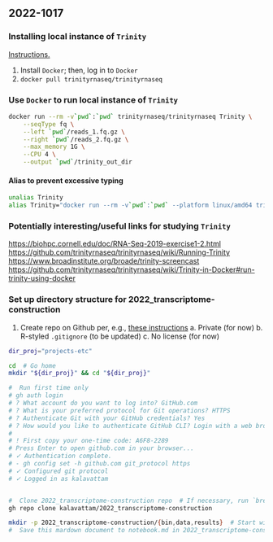
## 2022-1017

### Installing local instance of `Trinity`
[Instructions.](https://github.com/trinityrnaseq/trinityrnaseq/wiki/Trinity-in-Docker#run-trinity-using-docker)
1. Install `Docker`; then, log in to `Docker`
2. `docker pull trinityrnaseq/trinityrnaseq`

### Use `Docker` to run local instance of `Trinity`
```zsh
docker run --rm -v`pwd`:`pwd` trinityrnaseq/trinityrnaseq Trinity \
	--seqType fq \
	--left `pwd`/reads_1.fq.gz \
	--right `pwd`/reads_2.fq.gz \
	--max_memory 1G \
	--CPU 4 \
	--output `pwd`/trinity_out_dir
```

#### Alias to prevent excessive typing
```zsh
unalias Trinity
alias Trinity="docker run --rm -v`pwd`:`pwd` --platform linux/amd64 trinityrnaseq/trinityrnaseq Trinity"
```

### Potentially interesting/useful links for studying `Trinity`
https://biohpc.cornell.edu/doc/RNA-Seq-2019-exercise1-2.html
https://github.com/trinityrnaseq/trinityrnaseq/wiki/Running-Trinity
https://www.broadinstitute.org/broade/trinity-screencast
https://github.com/trinityrnaseq/trinityrnaseq/wiki/Trinity-in-Docker#run-trinity-using-docker

### Set up directory structure for 2022_transcriptome-construction
1. Create repo on Github per, e.g., [these instructions](https://github.com/prog4biol/pfb2022/blob/master/unix.md#creating-a-new-repository)
  a. Private (for now)
  b. R-styled `.gitignore` (to be updated)
  c. No license (for now)

```zsh
dir_proj="projects-etc"

cd  # Go home
mkdir "${dir_proj}" && cd "${dir_proj}"

#  Run first time only
# gh auth login
# ? What account do you want to log into? GitHub.com
# ? What is your preferred protocol for Git operations? HTTPS
# ? Authenticate Git with your GitHub credentials? Yes
# ? How would you like to authenticate GitHub CLI? Login with a web browser
#
# ! First copy your one-time code: A6F8-2289
# Press Enter to open github.com in your browser...
# ✓ Authentication complete.
# - gh config set -h github.com git_protocol https
# ✓ Configured git protocol
# ✓ Logged in as kalavattam


#  Clone 2022_transcriptome-construction repo  # If necessary, run `brew install gh`
gh repo clone kalavattam/2022_transcriptome-construction

mkdir -p 2022_transcriptome-construction/{bin,data,results}  # Start with only these directories for the time being
#  Save this mardown document to notebook.md in 2022_transcriptome-construction/results
```
